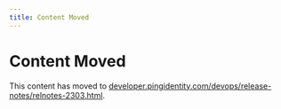 ```yaml
---
title: Content Moved
---
```

# Content Moved

This content has moved to [developer.pingidentity.com/devops/release-notes/relnotes-2303.html](https://developer.pingidentity.com/devops/release-notes/relnotes-2303.html).

